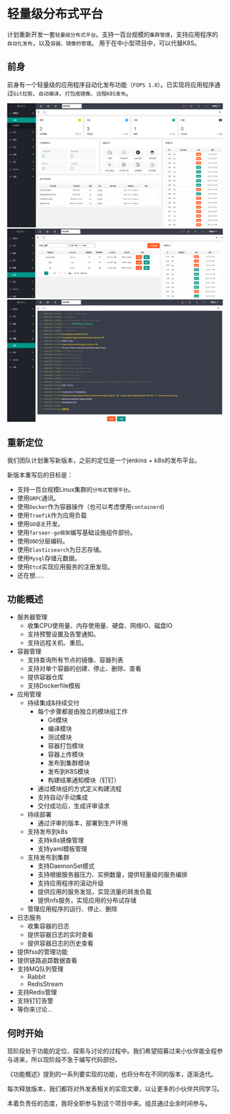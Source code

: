 # 轻量级分布式平台
计划重新开发一套`轻量级分布式平台`。支持一百台规模的`集群管理`，支持应用程序的`自动化发布`，以及`容器、镜像的管理`。 
用于在中小型项目中，可以代替K8S。

## 前身
前身有一个轻量级的应用程序自动化发布功能（`FOPS 1.0`）。已实现将应用程序通过`Git拉取`、`自动编译`、`打包成镜像`、`远程K8S发布`。

![img.png](images/1.png)
![img.png](images/2.png)
![img.png](images/3.png)

## 重新定位
我们团队计划重写新版本，之前的定位是一个jenkins + k8s的发布平台。 

新版本重写后的目标是：
* 支持一百台规模Linux集群的`分布式管理平台`。
* 使用`GRPC`通讯。
* 使用`Docker`作为容器操作（也可以考虑使用`containerd`)
* 使用`Traefik`作为应用负载
* 使用`GO语言`开发。
* 使用`farseer-go框架`编写基础设施组件部份。
* 使用`DDD`分层编码。
* 使用`Elasticsearch`为日志存储。
* 使用`Mysql`存储元数据。
* 使用`Etcd`实现应用服务的注册发现。
* 还在想.....

## 功能概述
* 服务器管理
  * 收集CPU使用量、内存使用量、硬盘、网络IO、磁盘IO
  * 支持预警设置及告警通知。
  * 支持远程关机、重启。
* 容器管理
  * 支持查询所有节点的镜像、容器列表
  * 支持对单个容器的创建、停止、删除、查看
  * 提供容器仓库
  * 支持Dockerfile模板
* 应用管理
  * 持续集成&持续交付
    * 每个步骤都是由独立的模块组工作
      * Git模块
      * 编译模块
      * 测试模块
      * 容器打包模块
      * 容器上传模块
      * 发布到集群模块
      * 发布到K8S模块
      * 构建结果通知模块（钉钉）
    * 通过模块组的方式定义构建流程
    * 支持自动/手动集成
    * 交付成功后，生成评审请求
  * 持续部署
    * 通过评审的版本，部署到生产环境
  * 支持发布到k8s
    * 支持k8s镜像管理
    * 支持yaml模板管理
  * 支持发布到集群
    * 支持DaemonSet模式
    * 支持根据服务器压力、实例数量，提供轻量级的服务编排
    * 支持应用程序的滚动升级
    * 提供应用的服务发现，实现流量的转发负载
    * 提供nfs服务，实现应用的分布试存储
  * 管理应用程序的运行、停止、删除
* 日志服务
  * 收集容器的日志
  * 提供容器日志的实时查看
  * 提供容器日志的历史查看
* 提供fss的管理功能
* 提供链路追踪数据查看
* 支持MQ队列管理
  * Rabbit
  * RedisStream
* 支持Redis管理
* 支持钉钉告警
* 等你来讨论...

## 何时开始
现阶段处于功能的定位、探索与讨论的过程中。我们希望招募过来小伙伴能全程参与进来，所以现阶段不急于编写代码部份。

《功能概述》提到的一系列要实现的功能，也将分布在不同的版本，逐渐迭代。

每次释放版本，我们都将对外发表相关的实现文章，以让更多的小伙伴共同学习。

本着负责任的态度，我将全职参与到这个项目中来。组员通过业余时间参与。